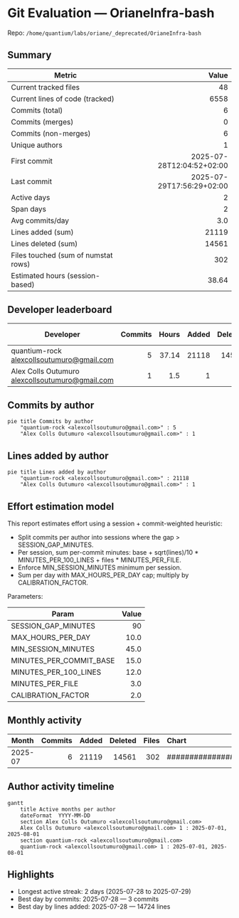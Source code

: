 # Git Evaluation — OrianeInfra-bash

Repo: `/home/quantium/labs/oriane/_deprecated/OrianeInfra-bash`

## Summary

| Metric | Value |
|---|---:|
| Current tracked files | 48 |
| Current lines of code (tracked) | 6558 |
| Commits (total) | 6 |
| Commits (merges) | 0 |
| Commits (non-merges) | 6 |
| Unique authors | 1 |
| First commit | 2025-07-28T12:04:52+02:00 |
| Last commit | 2025-07-29T17:56:29+02:00 |
| Active days | 2 |
| Span days | 2 |
| Avg commits/day | 3.0 |
| Lines added (sum) | 21119 |
| Lines deleted (sum) | 14561 |
| Files touched (sum of numstat rows) | 302 |
| Estimated hours (session-based) | 38.64 |

## Developer leaderboard

| Developer | Commits | Hours | Added | Deleted | Files | Active days | First | Last | Avg size | Median size | Stars |
|---|---:|---:|---:|---:|---:|---:|---|---|---:|---:|:--:
| quantium-rock <alexcollsoutumuro@gmail.com> | 5 | 37.14 | 21118 | 14561 | 301 | 2 | 2025-07-28T17:14:01+02:00 | 2025-07-29T17:56:29+02:00 | 7135.8 | 6101.0 | ★★★★★ |
| Alex Colls Outumuro <alexcollsoutumuro@gmail.com> | 1 | 1.5 | 1 | 0 | 1 | 1 | 2025-07-28T12:04:52+02:00 | 2025-07-28T12:04:52+02:00 | 1.0 | 1.0 | ☆☆☆☆☆ |

## Commits by author

```mermaid
pie title Commits by author
    "quantium-rock <alexcollsoutumuro@gmail.com>" : 5
    "Alex Colls Outumuro <alexcollsoutumuro@gmail.com>" : 1
```

## Lines added by author

```mermaid
pie title Lines added by author
    "quantium-rock <alexcollsoutumuro@gmail.com>" : 21118
    "Alex Colls Outumuro <alexcollsoutumuro@gmail.com>" : 1
```

## Effort estimation model

This report estimates effort using a session + commit-weighted heuristic:
- Split commits per author into sessions where the gap > SESSION_GAP_MINUTES.
- Per session, sum per-commit minutes: base + sqrt(lines)/10 * MINUTES_PER_100_LINES + files * MINUTES_PER_FILE.
- Enforce MIN_SESSION_MINUTES minimum per session.
- Sum per day with MAX_HOURS_PER_DAY cap; multiply by CALIBRATION_FACTOR.

Parameters:

| Param | Value |
|---|---:|
| SESSION_GAP_MINUTES | 90 |
| MAX_HOURS_PER_DAY | 10.0 |
| MIN_SESSION_MINUTES | 45.0 |
| MINUTES_PER_COMMIT_BASE | 15.0 |
| MINUTES_PER_100_LINES | 12.0 |
| MINUTES_PER_FILE | 3.0 |
| CALIBRATION_FACTOR | 2.0 |

## Monthly activity

| Month | Commits | Added | Deleted | Files | Chart |
|---|---:|---:|---:|---:|:---|
| 2025-07 | 6 | 21119 | 14561 | 302 | ######################################## |

## Author activity timeline

```mermaid
gantt
    title Active months per author
    dateFormat  YYYY-MM-DD
    section Alex Colls Outumuro <alexcollsoutumuro@gmail.com>
    Alex Colls Outumuro <alexcollsoutumuro@gmail.com> 1 : 2025-07-01, 2025-08-01
    section quantium-rock <alexcollsoutumuro@gmail.com>
    quantium-rock <alexcollsoutumuro@gmail.com> 1 : 2025-07-01, 2025-08-01
```

## Highlights

- Longest active streak: 2 days (2025-07-28 to 2025-07-29)
- Best day by commits: 2025-07-28 — 3 commits
- Best day by lines added: 2025-07-28 — 14724 lines

